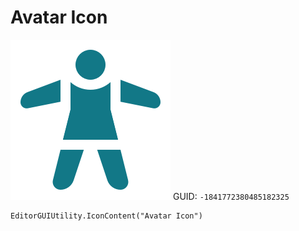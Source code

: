 # Avatar Icon
![](/img/Avatar%20Icon.png)
GUID: `-1841772380485182325`
```
EditorGUIUtility.IconContent("Avatar Icon")
```
